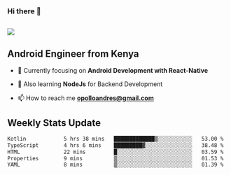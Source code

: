 ### Hi there 👋
<h2 align="left"><img src="https://readme-typing-svg.herokuapp.com?color=000000&lines=I'm+Andrew+Opollo😊;Welcome+to+my+Github😜"> </h2>

## Android Engineer from Kenya


- 🌱 Currently focusing on **Android Development with React-Native**

- 🔭 Also learning **NodeJs** for Backend Development

- 📫 How to reach me **opolloandres@gmail.com**


## Weekly Stats Update
<!--START_SECTION:waka-->

```txt
Kotlin            5 hrs 38 mins   █████████████▒░░░░░░░░░░░   53.00 %
TypeScript        4 hrs 6 mins    █████████▓░░░░░░░░░░░░░░░   38.48 %
HTML              22 mins         █░░░░░░░░░░░░░░░░░░░░░░░░   03.59 %
Properties        9 mins          ▒░░░░░░░░░░░░░░░░░░░░░░░░   01.53 %
YAML              8 mins          ▒░░░░░░░░░░░░░░░░░░░░░░░░   01.39 %
```

<!--END_SECTION:waka-->



